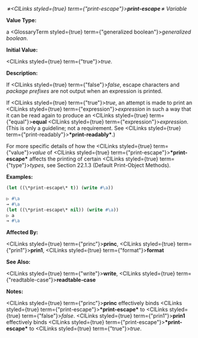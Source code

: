 *∗<ClLinks styled={true} term={"print-escape"}><b>*print-escape*</b></ClLinks>∗ Variable* 



**Value Type:** 



a <GlossaryTerm styled={true} term={"generalized boolean"}><i>generalized boolean</i></GlossaryTerm>. 



**Initial Value:** 



<ClLinks styled={true} term={"true"}><i>true</i></ClLinks>. 



**Description:** 



If <ClLinks styled={true} term={"false"}><i>false</i></ClLinks>, escape characters and *package prefixes* are not output when an expression is printed. 



If <ClLinks styled={true} term={"true"}><i>true</i></ClLinks>, an attempt is made to print an <ClLinks styled={true} term={"expression"}><i>expression</i></ClLinks> in such a way that it can be read again to produce an <ClLinks styled={true} term={"equal"}><b>equal</b></ClLinks> <ClLinks styled={true} term={"expression"}><i>expression</i></ClLinks>. (This is only a guideline; not a requirement. See <ClLinks styled={true} term={"print-readably"}><b>\*print-readably\*</b></ClLinks>.) 



For more specific details of how the <ClLinks styled={true} term={"value"}><i>value</i></ClLinks> of <ClLinks styled={true} term={"print-escape"}><b>\*print-escape\*</b></ClLinks> affects the printing of certain <ClLinks styled={true} term={"type"}><i>types</i></ClLinks>, see Section 22.1.3 (Default Print-Object Methods). 



**Examples:**
```lisp
(let ((\*print-escape\* t)) (write #\a)) 

▷ #\a 
→ #\a 
(let ((\*print-escape\* nil)) (write #\a)) 
▷ a 
→ #\a 
```
**Affected By:** 



<ClLinks styled={true} term={"princ"}><b>princ</b></ClLinks>, <ClLinks styled={true} term={"prin1"}><b>prin1</b></ClLinks>, <ClLinks styled={true} term={"format"}><b>format</b></ClLinks> 



**See Also:** 



<ClLinks styled={true} term={"write"}><b>write</b></ClLinks>, <ClLinks styled={true} term={"readtable-case"}><b>readtable-case</b></ClLinks> 



**Notes:** 



<ClLinks styled={true} term={"princ"}><b>princ</b></ClLinks> effectively binds <ClLinks styled={true} term={"print-escape"}><b>\*print-escape\*</b></ClLinks> to <ClLinks styled={true} term={"false"}><i>false</i></ClLinks>. <ClLinks styled={true} term={"prin1"}><b>prin1</b></ClLinks> effectively binds <ClLinks styled={true} term={"print-escape"}><b>\*print-escape\*</b></ClLinks> to <ClLinks styled={true} term={"true"}><i>true</i></ClLinks>. 